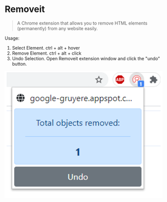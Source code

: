 # Removeit

>A Chrome extension that allows you to remove HTML elements (permanently) from any website easily.

Usage:
1. Select Element. ctrl + alt + hover 
2. Remove Element. ctrl + alt + click
3. Undo Selection. Open Removeit extension window and click the "undo" button.

![alt text](https://github.com/ohyicong/removeit-chrome-extension/blob/main/images/undo_element.png "Element removed from website")




